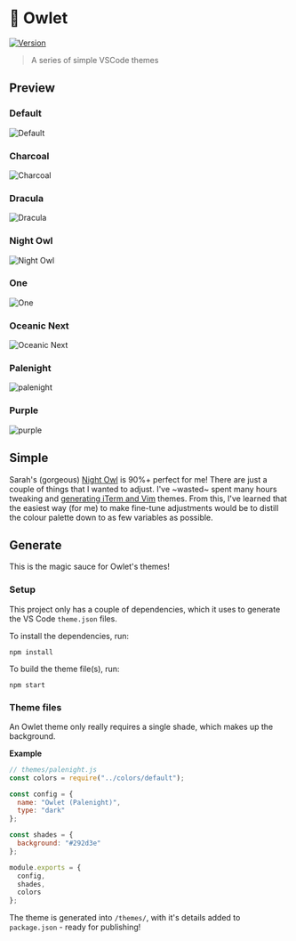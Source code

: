# 🦉 Owlet

[![Version](https://vsmarketplacebadge.apphb.com/version/itsjonq.owlet.svg)](https://marketplace.visualstudio.com/items?itemName=itsjonq.owlet)

> A series of simple VSCode themes

## Preview

### Default

![Default](https://raw.githubusercontent.com/ItsJonQ/owlet/master/images/owlet-default.jpg)

### Charcoal

![Charcoal](https://raw.githubusercontent.com/ItsJonQ/owlet/master/images/owlet-charcoal.jpg)

### Dracula

![Dracula](https://raw.githubusercontent.com/ItsJonQ/owlet/master/images/owlet-dracula.jpg)

### Night Owl

![Night Owl](https://raw.githubusercontent.com/ItsJonQ/owlet/master/images/owlet-night-owl.jpg)

### One

![One](https://raw.githubusercontent.com/ItsJonQ/owlet/master/images/owlet-one.jpg)

### Oceanic Next

![Oceanic Next](https://raw.githubusercontent.com/ItsJonQ/owlet/master/images/owlet-oceanic-next.jpg)

### Palenight

![palenight](https://raw.githubusercontent.com/ItsJonQ/owlet/master/images/owlet-palenight.jpg)

### Purple

![purple](https://raw.githubusercontent.com/ItsJonQ/owlet/master/images/owlet-purple.jpg)

## Simple

Sarah's (gorgeous) [Night Owl](https://github.com/sdras/night-owl-vscode-theme) is 90%+ perfect for me! There are just a couple of things that I wanted to adjust.
I've ~wasted~ spent many hours tweaking and [generating iTerm and Vim](https://github.com/ItsJonQ/base16-builder) themes. From this, I've learned that the easiest way (for me) to make fine-tune adjustments would be to distill the colour palette down to as few variables as possible.

## Generate

This is the magic sauce for Owlet's themes!

### Setup

This project only has a couple of dependencies, which it uses to generate the VS Code `theme.json` files.

To install the dependencies, run:

```
npm install
```

To build the theme file(s), run:

```
npm start
```

### Theme files

An Owlet theme only really requires a single shade, which makes up the background.

**Example**

```js
// themes/palenight.js
const colors = require("../colors/default");

const config = {
  name: "Owlet (Palenight)",
  type: "dark"
};

const shades = {
  background: "#292d3e"
};

module.exports = {
  config,
  shades,
  colors
};
```

The theme is generated into `/themes/`, with it's details added to `package.json` - ready for publishing!
